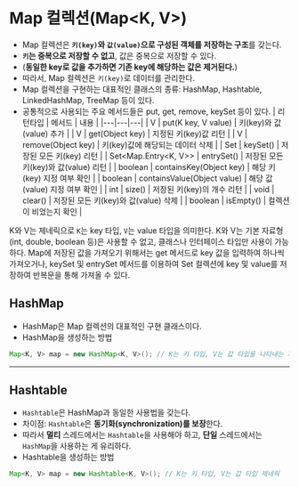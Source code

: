 #  Map 컬렉션(Map<K, V>)
- Map 컬렉션은 **`키(key)`와 `값(value)`으로 구성된 객체를 저장하는 구조**를 갖는다. 
- **`키`는 중복으로 저장할 수 없고**, 값은 중복으로 저장할 수 있다.
- (**동일한 key로 값을 추가하면 기존 key에 해당하는 값은 제거된다.**) 
- 따라서, Map 컬렉션은 `키(key)`로 데이터를 관리한다. 
- Map 컬렉션을 구현하는 대표적인 클래스의 종류: HashMap, Hashtable, LinkedHashMap, TreeMap 등이 있다.
- 공통적으로 사용되는 주요 메서드들은 put, get, remove, keySet 등이 있다.
| 리턴타입 | 메서드 | 내용  |
|---|---|---|
| V |  put(K key, V value) | 키(key)와 값(value) 추가  |
| V |  get(Object key) | 지정된 키(key)값 리턴  |
| V |  remove(Object key) |  키(key)값에 해당되는 데이터 삭제 |
| Set<K>  | keySet()  | 저장된 모든 키(key) 리턴 |
| Set<Map.Entry<K, V>>  | entrySet()  | 저장된 모든 키(key)와 값(value) 리턴  |
| boolean |  containsKey(Object key) | 해당 키(key) 지정 여부 확인  |
| boolean  | containsValue(Object value)  | 해당 값(value) 지정 여부 확인  |
| int  | size()  | 저장된 키(key)의 개수 리턴 |
| void  | clear()  | 저장된 모든 키(key)와 값(value) 삭제 |
| boolean | isEmpty()  | 컬렉션이 비었는지 확인 |

 K와 V는 제네릭으로 `K`는 key 타입, `V`는 value 타입을 의미한다.
 K와 V는 기본 자료형(int, double, boolean 등)은 사용할 수 없고, 클래스나 인터페이스 타입만 사용이 가능하다.
 Map에 저장된 값을 가져오기 위해서는 get 메서드로 key 값을 입력하여 하나씩 가져오거나, 
 keySet 및 entrySet 메서드를 이용하여 Set 컬렉션에 key 및 value를 저장하여 반복문을 통해 가져올 수 있다. 

## HashMap
- HashMap은 Map 컬렉션의 대표적인 구현 클래스이다. 
- HashMap을 생성하는 방법
```java
Map<K, V> map = new HashMap<K, V>(); // K는 키 타입, V는 값 타입을 나타내는 제네릭
```
---
## Hashtable
- `Hashtable`은 HashMap과 동일한 사용법을 갖는다.
- 차이점: `Hashtable`은 **동기화(synchronization)를 보장**한다. 
- 따라서 **멀티** 스레드에서는 `Hashtable`을 사용해야 하고,
 **단일** 스레드에서는 `HashMap`을 사용하는 게 유리하다.
- Hashtable을 생성하는 방법
```java
Map<K, V> map = new Hashtable<K, V>(); // K는 키 타입, V는 값 타입 제네릭
```
  

